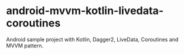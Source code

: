 # android-mvvm-kotlin-livedata-coroutines
Android sample project with Kotlin, Dagger2, LiveData, Coroutines and MVVM pattern.
